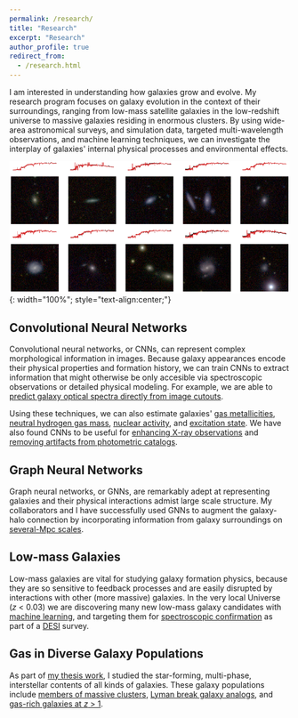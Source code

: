 ```yaml
---
permalink: /research/
title: "Research"
excerpt: "Research"
author_profile: true
redirect_from: 
  - /research.html
---
```


I am interested in understanding how galaxies grow and evolve. My research program focuses on galaxy evolution in the context of their surroundings, ranging from low-mass satellite galaxies in the low-redshift universe to massive galaxies residing in enormous clusters. By using wide-area astronomical surveys, and simulation data, targeted multi-wavelength observations, and machine learning techniques, we can investigate the interplay of galaxies' internal physical processes and environmental effects.


![A figure showing predicted and observed galaxy spectra and image cutouts from Wu & Peek 2020.](/files/predicting-spectra.png){: width="100%"; style="text-align:center;"}


## Convolutional Neural Networks

Convolutional neural networks, or CNNs, can represent complex morphological information in images. Because galaxy appearances encode their physical properties and formation history, we can train CNNs to extract information that might otherwise be only accesible via spectroscopic observations or detailed physical modeling. For example, we are able to [predict galaxy optical spectra directly from image cutouts](https://ui.adsabs.harvard.edu/abs/2020arXiv200912318W/abstract). 


Using these techniques, we can also estimate galaxies' [gas metallicities](https://ui.adsabs.harvard.edu/abs/2019MNRAS.484.4683W/abstract), [neutral hydrogen gas mass](https://ui.adsabs.harvard.edu/abs/2020ApJ...900..142W/abstract), [nuclear activity](https://ui.adsabs.harvard.edu/abs/2021ApJ...914..142H/abstract), and [excitation state](https://ui.adsabs.harvard.edu/abs/2022arXiv221207881G/abstract). We have also found CNNs to be useful for [enhancing X-ray observations](https://ui.adsabs.harvard.edu/abs/2022ApJ...940...60S/abstract) and [removing artifacts from photometric catalogs](https://ui.adsabs.harvard.edu/abs/2023AJ....165..123D/abstract).


## Graph Neural Networks

Graph neural networks, or GNNs, are remarkably adept at representing galaxies and their physical interactions admist large scale structure. My collaborators and I have successfully used GNNs to augment the galaxy-halo connection by incorporating information from galaxy surroundings on [several-Mpc scales](/files/GNN-poster.pdf). 


## Low-mass Galaxies
Low-mass galaxies are vital for studying galaxy formation physics, because they are so sensitive to feedback processes and are easily disrupted by interactions with other (more massive) galaxies. In the very local Universe (*z* < 0.03) we are discovering many new low-mass galaxy candidates with [machine learning](https://ui.adsabs.harvard.edu/abs/2022ApJ...927..121W/abstract), and targeting them for [spectroscopic confirmation](https://ui.adsabs.harvard.edu/abs/2022arXiv221207433D/abstract) as part of a [DESI](https://www.desi.lbl.gov/) survey.


## Gas in Diverse Galaxy Populations
As part of [my thesis work](https://rucore.libraries.rutgers.edu/rutgers-lib/62065/), I studied the star-forming, multi-phase, interstellar contents of all kinds of galaxies. These galaxy populations include [members of massive clusters](https://ui.adsabs.harvard.edu/abs/2018ApJ...853..195W/abstract), [Lyman break galaxy analogs](https://ui.adsabs.harvard.edu/abs/2019ApJ...887..251W/abstract), and [gas-rich galaxies at *z* > 1](https://ui.adsabs.harvard.edu/abs/2016mks..confE...4B/abstract).

